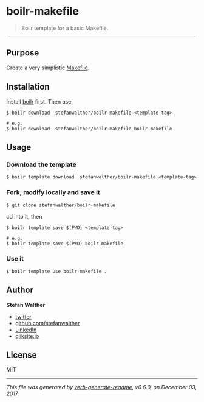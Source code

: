 # boilr-makefile

> Boilr template for a basic Makefile.

---

## Purpose

Create a very simplistic [Makefile](./template/Makefile).

## Installation

Install [boilr](https://github.com/tmrts/boilr) first. 
Then use 

```
$ boilr download  stefanwalther/boilr-makefile <template-tag>

# e.g.
$ boilr download  stefanwalther/boilr-makefile boilr-makefile
```

## Usage

### Download the template

```
$ boilr template download  stefanwalther/boilr-makefile <template-tag>
```

### Fork, modify locally and save it

```
$ git clone stefanwalther/boilr-makefile
```

cd into it, then

```
$ boilr template save $(PWD) <template-tag>

# e.g. 
$ boilr template save $(PWD) boilr-makefile
```

### Use it

```
$ boilr template use boilr-makefile .
```

## Author
**Stefan Walther**

* [twitter](http://twitter.com/waltherstefan)  
* [github.com/stefanwalther](http://github.com/stefanwalther) 
* [LinkedIn](https://www.linkedin.com/in/stefanwalther/) 
* [qliksite.io](http://qliksite.io)

## License
MIT

***

_This file was generated by [verb-generate-readme](https://github.com/verbose/verb-generate-readme), v0.6.0, on December 03, 2017._

